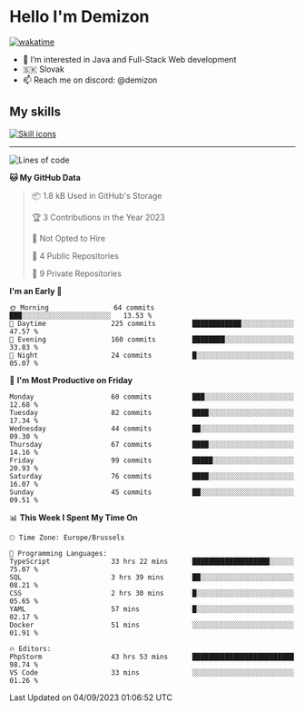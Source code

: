 # Hello I'm Demizon
[![wakatime](https://wakatime.com/badge/user/6ad1949f-d6d7-44f9-9eee-c35e54cc499b.svg)](https://wakatime.com/@6ad1949f-d6d7-44f9-9eee-c35e54cc499b)
- 👀 I’m interested in Java and Full-Stack Web development
- 🇸🇰 Slovak
- 📫 Reach me on discord: @demizon

## My skills
[![Skill icons](https://skillicons.dev/icons?i=java,js,ts,html,css,react,nextjs,tailwind,supabase,py,git,docker,linux,mysql,postgres,mongo&theme=dark)](https://github.com/Demizon3433)

---

<!--START_SECTION:waka-->
![Lines of code](https://img.shields.io/badge/From%20Hello%20World%20I%27ve%20Written-89.0%20thousand%20lines%20of%20code-blue)

**🐱 My GitHub Data** 

> 📦 1.8 kB Used in GitHub's Storage 
 > 
> 🏆 3 Contributions in the Year 2023
 > 
> 🚫 Not Opted to Hire
 > 
> 📜 4 Public Repositories 
 > 
> 🔑 9 Private Repositories 
 > 
**I'm an Early 🐤** 

```text
🌞 Morning                64 commits          ███░░░░░░░░░░░░░░░░░░░░░░   13.53 % 
🌆 Daytime                225 commits         ████████████░░░░░░░░░░░░░   47.57 % 
🌃 Evening                160 commits         ████████░░░░░░░░░░░░░░░░░   33.83 % 
🌙 Night                  24 commits          █░░░░░░░░░░░░░░░░░░░░░░░░   05.07 % 
```
📅 **I'm Most Productive on Friday** 

```text
Monday                   60 commits          ███░░░░░░░░░░░░░░░░░░░░░░   12.68 % 
Tuesday                  82 commits          ████░░░░░░░░░░░░░░░░░░░░░   17.34 % 
Wednesday                44 commits          ██░░░░░░░░░░░░░░░░░░░░░░░   09.30 % 
Thursday                 67 commits          ████░░░░░░░░░░░░░░░░░░░░░   14.16 % 
Friday                   99 commits          █████░░░░░░░░░░░░░░░░░░░░   20.93 % 
Saturday                 76 commits          ████░░░░░░░░░░░░░░░░░░░░░   16.07 % 
Sunday                   45 commits          ██░░░░░░░░░░░░░░░░░░░░░░░   09.51 % 
```


📊 **This Week I Spent My Time On** 

```text
🕑︎ Time Zone: Europe/Brussels

💬 Programming Languages: 
TypeScript               33 hrs 22 mins      ███████████████████░░░░░░   75.07 % 
SQL                      3 hrs 39 mins       ██░░░░░░░░░░░░░░░░░░░░░░░   08.21 % 
CSS                      2 hrs 30 mins       █░░░░░░░░░░░░░░░░░░░░░░░░   05.65 % 
YAML                     57 mins             █░░░░░░░░░░░░░░░░░░░░░░░░   02.17 % 
Docker                   51 mins             ░░░░░░░░░░░░░░░░░░░░░░░░░   01.91 % 

🔥 Editors: 
PhpStorm                 43 hrs 53 mins      █████████████████████████   98.74 % 
VS Code                  33 mins             ░░░░░░░░░░░░░░░░░░░░░░░░░   01.26 % 
```


 Last Updated on 04/09/2023 01:06:52 UTC
<!--END_SECTION:waka-->
